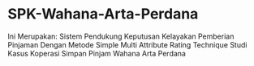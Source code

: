 # SPK-Wahana-Arta-Perdana
Ini Merupakan: Sistem Pendukung Keputusan Kelayakan Pemberian Pinjaman Dengan Metode Simple Multi Attribute Rating Technique Studi Kasus Koperasi Simpan Pinjam Wahana Arta Perdana
